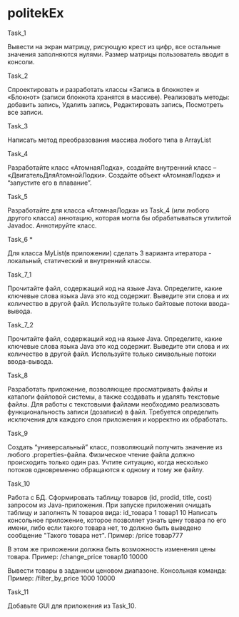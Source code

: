 # politekEx
Task_1

Вывести на экран матрицу, рисующую крест из цифр, все остальные значения заполняются нулями. Размер матрицы пользователь вводит в консоли.

Task_2

Спроектировать и разработать классы «Запись в блокноте» и «Блокнот» (записи блокнота хранятся в массиве). Реализовать методы: добавить запись, Удалить запись, Редактировать запись, Посмотреть все записи. 	

Task_3

Написать метод преобразования массива любого типа в ArrayList


Task_4

Разработайте класс «АтомнаяЛодка», создайте внутренний класс – «ДвигательДляАтомнойЛодки». Создайте объект «АтомнаяЛодка» и “запустите его в плавание”.

Task_5

Разработайте для класса «АтомнаяЛодка» из Task_4 (или любого другого класса) аннотацию, которая могла бы обрабатываться утилитой Javadoc. Аннотируйте класс.

Task_6 *

Для класса MyList(в приложении) сделать 3 варианта итератора - локальный, статический и внутренний классы.

Task_7_1

Прочитайте файл, содержащий код на языке Java. Определите, какие ключевые слова языка Java это код содержит. Выведите эти слова и их количество в другой файл. Используйте только байтовые потоки ввода-вывода.

Task_7_2

Прочитайте файл, содержащий код на языке Java. Определите, какие ключевые слова языка Java это код содержит. Выведите эти слова и их количество в другой файл. Используйте только символьные потоки ввода-вывода.

Task_8

Разработать приложение, позволяющее просматривать файлы и каталоги файловой системы, а также создавать и удалять текстовые файлы. Для работы с текстовыми файлами необходимо реализовать функциональность записи (дозаписи) в файл. Требуется определить исключения для каждого слоя приложения и корректно их обработать.


Task_9

Создать “универсальный” класс, позволяющий получить значение из любого .properties-файла. Физическое чтение файла должно происходить только один раз. Учтите ситуацию, когда несколько потоков одновременно обращаются к одному и тому же файлу. 

Task_10

Работа с БД.
Сформировать таблицу товаров (id, prodid, title, cost) запросом из Java-приложения.
При запуске приложения очищать таблицу и заполнять N товаров вида:
	id_товара 1 товар1 10
Написать консольное приложение, которое позволяет узнать цену товара по его имени,
либо если такого товара нет, то должно быть выведено сообщение "Такого товара нет".
Пример: 
	/price товар777

В этом же приложении должна быть возможность изменения цены товара.
Пример: 
/change_price товар10 10000

Вывести товары в заданном ценовом диапазоне. Консольная команда:
Пример: 
/filter_by_price 1000 10000

Task_11

Добавьте GUI для приложения из Task_10.
